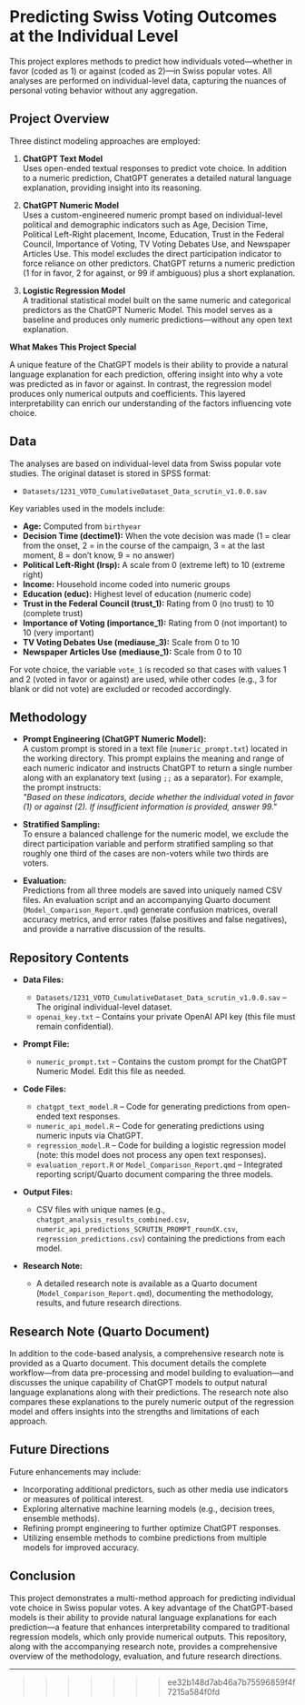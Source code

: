 # Predicting Swiss Voting Outcomes at the Individual Level

This project explores methods to predict how individuals voted—whether in favor (coded as 1) or against (coded as 2)—in Swiss popular votes. All analyses are performed on individual-level data, capturing the nuances of personal voting behavior without any aggregation.

## Project Overview

Three distinct modeling approaches are employed:

1. **ChatGPT Text Model**  
   Uses open-ended textual responses to predict vote choice. In addition to a numeric prediction, ChatGPT generates a detailed natural language explanation, providing insight into its reasoning.

2. **ChatGPT Numeric Model**  
   Uses a custom-engineered numeric prompt based on individual-level political and demographic indicators such as Age, Decision Time, Political Left-Right placement, Income, Education, Trust in the Federal Council, Importance of Voting, TV Voting Debates Use, and Newspaper Articles Use. This model excludes the direct participation indicator to force reliance on other predictors. ChatGPT returns a numeric prediction (1 for in favor, 2 for against, or 99 if ambiguous) plus a short explanation.

3. **Logistic Regression Model**  
   A traditional statistical model built on the same numeric and categorical predictors as the ChatGPT Numeric Model. This model serves as a baseline and produces only numeric predictions—without any open text explanation.

**What Makes This Project Special**

A unique feature of the ChatGPT models is their ability to provide a natural language explanation for each prediction, offering insight into why a vote was predicted as in favor or against. In contrast, the regression model produces only numerical outputs and coefficients. This layered interpretability can enrich our understanding of the factors influencing vote choice.

## Data

The analyses are based on individual-level data from Swiss popular vote studies. The original dataset is stored in SPSS format:

- `Datasets/1231_VOTO_CumulativeDataset_Data_scrutin_v1.0.0.sav`

Key variables used in the models include:

- **Age:** Computed from `birthyear`
- **Decision Time (dectime1):** When the vote decision was made (1 = clear from the onset, 2 = in the course of the campaign, 3 = at the last moment, 8 = don’t know, 9 = no answer)
- **Political Left-Right (lrsp):** A scale from 0 (extreme left) to 10 (extreme right)
- **Income:** Household income coded into numeric groups
- **Education (educ):** Highest level of education (numeric code)
- **Trust in the Federal Council (trust_1):** Rating from 0 (no trust) to 10 (complete trust)
- **Importance of Voting (importance_1):** Rating from 0 (not important) to 10 (very important)
- **TV Voting Debates Use (mediause_3):** Scale from 0 to 10
- **Newspaper Articles Use (mediause_1):** Scale from 0 to 10

For vote choice, the variable `vote_1` is recoded so that cases with values 1 and 2 (voted in favor or against) are used, while other codes (e.g., 3 for blank or did not vote) are excluded or recoded accordingly.

## Methodology

- **Prompt Engineering (ChatGPT Numeric Model):**  
  A custom prompt is stored in a text file (`numeric_prompt.txt`) located in the working directory. This prompt explains the meaning and range of each numeric indicator and instructs ChatGPT to return a single number along with an explanatory text (using `;;` as a separator). For example, the prompt instructs:  
  *"Based on these indicators, decide whether the individual voted in favor (1) or against (2). If insufficient information is provided, answer 99."*

- **Stratified Sampling:**  
  To ensure a balanced challenge for the numeric model, we exclude the direct participation variable and perform stratified sampling so that roughly one third of the cases are non-voters while two thirds are voters.

- **Evaluation:**  
  Predictions from all three models are saved into uniquely named CSV files. An evaluation script and an accompanying Quarto document (`Model_Comparison_Report.qmd`) generate confusion matrices, overall accuracy metrics, and error rates (false positives and false negatives), and provide a narrative discussion of the results.

## Repository Contents

- **Data Files:**
  - `Datasets/1231_VOTO_CumulativeDataset_Data_scrutin_v1.0.0.sav` – The original individual-level dataset.
  - `openai_key.txt` – Contains your private OpenAI API key (this file must remain confidential).

- **Prompt File:**
  - `numeric_prompt.txt` – Contains the custom prompt for the ChatGPT Numeric Model. Edit this file as needed.

- **Code Files:**
  - `chatgpt_text_model.R` – Code for generating predictions from open-ended text responses.
  - `numeric_api_model.R` – Code for generating predictions using numeric inputs via ChatGPT.
  - `regression_model.R` – Code for building a logistic regression model (note: this model does not process any open text responses).
  - `evaluation_report.R` or `Model_Comparison_Report.qmd` – Integrated reporting script/Quarto document comparing the three models.

- **Output Files:**
  - CSV files with unique names (e.g., `chatgpt_analysis_results_combined.csv`, `numeric_api_predictions_SCRUTIN_PROMPT_roundX.csv`, `regression_predictions.csv`) containing the predictions from each model.

- **Research Note:**
  - A detailed research note is available as a Quarto document (`Model_Comparison_Report.qmd`), documenting the methodology, results, and future research directions.

## Research Note (Quarto Document)

In addition to the code-based analysis, a comprehensive research note is provided as a Quarto document. This document details the complete workflow—from data pre-processing and model building to evaluation—and discusses the unique capability of ChatGPT models to output natural language explanations along with their predictions. The research note also compares these explanations to the purely numeric output of the regression model and offers insights into the strengths and limitations of each approach.

## Future Directions

Future enhancements may include:
- Incorporating additional predictors, such as other media use indicators or measures of political interest.
- Exploring alternative machine learning models (e.g., decision trees, ensemble methods).
- Refining prompt engineering to further optimize ChatGPT responses.
- Utilizing ensemble methods to combine predictions from multiple models for improved accuracy.

## Conclusion

This project demonstrates a multi-method approach for predicting individual vote choice in Swiss popular votes. A key advantage of the ChatGPT-based models is their ability to provide natural language explanations for each prediction—a feature that enhances interpretability compared to traditional regression models, which only provide numerical outputs. This repository, along with the accompanying research note, provides a comprehensive overview of the methodology, evaluation, and future research directions.

---
>>>>>>> ee32b148d7ab46a7b75596859f4f7215a584f0fd

